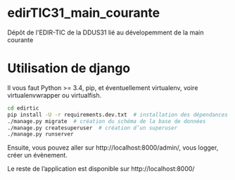 # edirTIC31_main_courante
Dépôt de l'EDIR-TIC de la DDUS31 lié au dévelopemment de la main courante

# Utilisation de django

Il vous faut Python >= 3.4, pip, et éventuellement virtualenv, voire virtualenvwrapper ou virtualfish.

```bash
cd edirtic
pip install -U -r requirements.dev.txt  # installation des dépendances
./manage.py migrate  # création du schéma de la base de données
./manage.py createsuperuser  # création d’un superuser
./manage.py runserver
```

Ensuite, vous pouvez aller sur http://localhost:8000/admin/, vous logger, créer un évènement.

Le reste de l’application est disponible sur http://localhost:8000/

